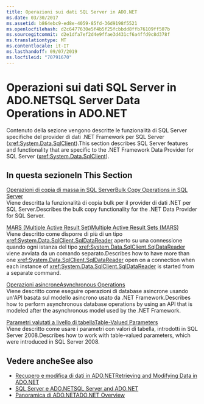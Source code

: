 ```yaml
---
title: Operazioni sui dati SQL Server in ADO.NET
ms.date: 03/30/2017
ms.assetid: b864ebc9-ed8e-4059-85fd-36d9198f5521
ms.openlocfilehash: d2c6477630e5f4b5f25fcbbdd8ffb76109ff507b
ms.sourcegitcommit: d2e1dfa7ef2d4e9ffae3d431cf6a4ffd9c8d378f
ms.translationtype: MT
ms.contentlocale: it-IT
ms.lasthandoff: 09/07/2019
ms.locfileid: "70791670"
---
```

# <a name="sql-server-data-operations-in-adonet"></a><span data-ttu-id="f9f26-102">Operazioni sui dati SQL Server in ADO.NET</span><span class="sxs-lookup"><span data-stu-id="f9f26-102">SQL Server Data Operations in ADO.NET</span></span>
<span data-ttu-id="f9f26-103">Contenuto della sezione vengono descritte le funzionalità di SQL Server specifiche del provider di dati .NET Framework per SQL Server (<xref:System.Data.SqlClient>).</span><span class="sxs-lookup"><span data-stu-id="f9f26-103">This section describes SQL Server features and functionality that are specific to the .NET Framework Data Provider for SQL Server (<xref:System.Data.SqlClient>).</span></span>  
  
## <a name="in-this-section"></a><span data-ttu-id="f9f26-104">In questa sezione</span><span class="sxs-lookup"><span data-stu-id="f9f26-104">In This Section</span></span>  
 [<span data-ttu-id="f9f26-105">Operazioni di copia di massa in SQL Server</span><span class="sxs-lookup"><span data-stu-id="f9f26-105">Bulk Copy Operations in SQL Server</span></span>](bulk-copy-operations-in-sql-server.md)  
 <span data-ttu-id="f9f26-106">Viene descritta la funzionalità di copia bulk per il provider di dati .NET per SQL Server.</span><span class="sxs-lookup"><span data-stu-id="f9f26-106">Describes the bulk copy functionality for the .NET Data Provider for SQL Server.</span></span>  
  
 [<span data-ttu-id="f9f26-107">MARS (Multiple Active Result Set)</span><span class="sxs-lookup"><span data-stu-id="f9f26-107">Multiple Active Result Sets (MARS)</span></span>](multiple-active-result-sets-mars.md)  
 <span data-ttu-id="f9f26-108">Viene descritto come disporre di più di un tipo <xref:System.Data.SqlClient.SqlDataReader> aperto su una connessione quando ogni istanza del tipo <xref:System.Data.SqlClient.SqlDataReader> viene avviata da un comando separato.</span><span class="sxs-lookup"><span data-stu-id="f9f26-108">Describes how to have more than one <xref:System.Data.SqlClient.SqlDataReader> open on a connection when each instance of <xref:System.Data.SqlClient.SqlDataReader> is started from a separate command.</span></span>  
  
 [<span data-ttu-id="f9f26-109">Operazioni asincrone</span><span class="sxs-lookup"><span data-stu-id="f9f26-109">Asynchronous Operations</span></span>](asynchronous-operations.md)  
 <span data-ttu-id="f9f26-110">Viene descritto come eseguire operazioni di database asincrone usando un'API basata sul modello asincrono usato da .NET Framework.</span><span class="sxs-lookup"><span data-stu-id="f9f26-110">Describes how to perform asynchronous database operations by using an API that is modeled after the asynchronous model used by the .NET Framework.</span></span>  
  
 [<span data-ttu-id="f9f26-111">Parametri valutati a livello di tabella</span><span class="sxs-lookup"><span data-stu-id="f9f26-111">Table-Valued Parameters</span></span>](table-valued-parameters.md)  
 <span data-ttu-id="f9f26-112">Viene descritto come usare i parametri con valori di tabella, introdotti in SQL Server 2008.</span><span class="sxs-lookup"><span data-stu-id="f9f26-112">Describes how to work with table-valued parameters, which were introduced in SQL Server 2008.</span></span>  
  
## <a name="see-also"></a><span data-ttu-id="f9f26-113">Vedere anche</span><span class="sxs-lookup"><span data-stu-id="f9f26-113">See also</span></span>

- [<span data-ttu-id="f9f26-114">Recupero e modifica di dati in ADO.NET</span><span class="sxs-lookup"><span data-stu-id="f9f26-114">Retrieving and Modifying Data in ADO.NET</span></span>](../retrieving-and-modifying-data.md)
- [<span data-ttu-id="f9f26-115">SQL Server e ADO.NET</span><span class="sxs-lookup"><span data-stu-id="f9f26-115">SQL Server and ADO.NET</span></span>](index.md)
- [<span data-ttu-id="f9f26-116">Panoramica di ADO.NET</span><span class="sxs-lookup"><span data-stu-id="f9f26-116">ADO.NET Overview</span></span>](../ado-net-overview.md)
